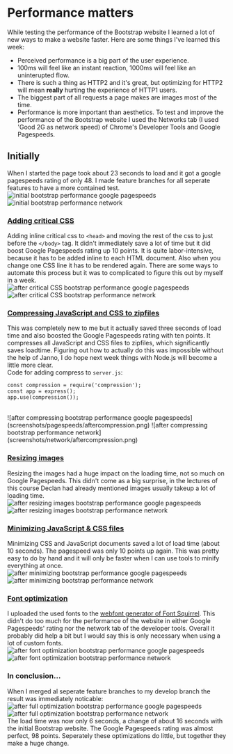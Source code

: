 # Performance matters
While testing the performance of the Bootstrap website I learned a lot of new ways to make a website faster.
Here are some things I've learned this week:
* Perceived performance is a big part of the user experience.
* 100ms will feel like an instant reaction, 1000ms will feel like an uninterupted flow.
* There is such a thing as HTTP2 and it's great, but optimizing for HTTP2 will mean **really** hurting the experience of HTTP1 users.
* The biggest part of all requests a page makes are images most of the time.
* Performance is more important than aesthetics.
To test and improve the performance of the Bootstrap website I used the Networks tab (I used 'Good 2G as network speed) of Chrome's Developer Tools and Google Pagespeeds. 

## Initially
When I started the page took about 23 seconds to load and it got a google pagespeeds rating of only 48. I made feature branches for all seperate features to have a more contained test. 
<br>
![initial bootstrap performance google pagespeeds](screenshots/pagespeeds/beforecompression.png)
![initial bootstrap performance network](screenshots/network/beforecompression.png)

### [Adding critical CSS](https://github.com/Sidstumple/performance-matters/tree/feature/css)
Adding inline critical css to `<head>` and moving the rest of the css to just before the `</body>` tag. It didn't immediately save a lot of time but it did boost Google Pagespeeds rating up 10 points. It is quite labor-intensive, because it has to be added inline to each HTML document. Also when you change one CSS line it has to be rendered again. 
There are some ways to automate this process but it was to complicated to figure this out by myself in a week.
<br>
![after critical CSS bootstrap performance google pagespeeds](screenshots/pagespeeds/aftercriticalcss.png)
![after critical CSS bootstrap performance network](screenshots/network/aftercriticalcss.png)

### [Compressing JavaScript and CSS to zipfiles](https://github.com/Sidstumple/performance-matters/tree/feature/compress)
This was completely new to me but it actually saved three seconds of load time and also boosted the Google Pagespeeds rating with ten points. It compresses all JavaScript and CSS files to zipfiles, which significantly saves loadtime.
Figuring out how to actually do this was impossible without the help of Janno, I do hope next week things with Node.js will become a little more clear.
<br>
Code for adding compress to `server.js`:
```
const compression = require('compression');
const app = express();
app.use(compression());
```
<br>
![after compressing bootstrap performance google pagespeeds](screenshots/pagespeeds/aftercompression.png)
![after compressing bootstrap performance network](screenshots/network/aftercompression.png)

### [Resizing images](https://github.com/Sidstumple/performance-matters/tree/feature/images)
Resizing the images had a huge impact on the loading time, not so much on Google Pagespeeds. This didn't come as a big surprise, in the lectures of this course Declan had already mentioned images usually takeup a lot of loading time.
<br>
![after resizing images bootstrap performance google pagespeeds](screenshots/pagespeeds/aftercompressingimages.png)
![after resizing images bootstrap performance network](screenshots/network/aftercompressingimages.png)

### [Minimizing JavaScript & CSS files](https://github.com/Sidstumple/performance-matters/tree/feature/minimize)

Minimizing CSS and JavaScript documents saved a lot of load time (about 10 seconds). The pagespeed was only 10 points up again. 
This was pretty easy to do by hand and it will only be faster when I can use tools to minify everything at once.
<br>
![after minimizing bootstrap performance google pagespeeds](screenshots/pagespeeds/afterminimizing.png)
![after minimizing bootstrap performance network](screenshots/network/afterminimizing.png)

### [Font optimization](https://github.com/Sidstumple/performance-matters/tree/feature/fonts)
I uploaded the used fonts to the [webfont generator of Font Squirrel](https://www.fontsquirrel.com/tools/webfont-generator). This didn't do too much for the performance of the website in either Google Pagespeeds' rating nor the network tab of the developer tools. Overall it probably did help a bit but I would say this is only necessary when using a lot of custom fonts.
<br>
![after font optimization bootstrap performance google pagespeeds](screenshots/pagespeeds/fontoptimization.png)
![after font optimization bootstrap performance network](screenshots/network/fontoptimization.png)

### In conclusion...
When I merged al seperate feature branches to my develop branch the result was immediately noticable:
<br>
![after full optimization bootstrap performance google pagespeeds](screenshots/pagespeeds/afterfulloptimization.png)
![after full optimization bootstrap performance network](screenshots/network/afterfulloptimization.png)
<br>
The load time was now only 6 seconds, a change of about 16 seconds with the initial Bootstrap website.
The Google Pagespeeds rating was almost perfect, 98 points. Seperately these optimizations do little, but together they make a huge change.

